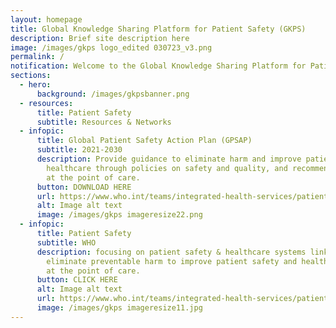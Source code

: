 ```yaml
---
layout: homepage
title: Global Knowledge Sharing Platform for Patient Safety (GKPS)
description: Brief site description here
image: /images/gkps logo_edited 030723_v3.png
permalink: /
notification: Welcome to the Global Knowledge Sharing Platform for Patient Safety (GKPS)
sections:
  - hero:
      background: /images/gkpsbanner.png
  - resources:
      title: Patient Safety
      subtitle: Resources & Networks
  - infopic:
      title: Global Patient Safety Action Plan (GPSAP)
      subtitle: 2021-2030
      description: Provide guidance to eliminate harm and improve patient safety in
        healthcare through policies on safety and quality, and recommendations
        at the point of care.
      button: DOWNLOAD HERE
      url: https://www.who.int/teams/integrated-health-services/patient-safety/policy/global-patient-safety-action-plan
      alt: Image alt text
      image: /images/gkps imageresize22.png
  - infopic:
      title: Patient Safety
      subtitle: WHO
      description: focusing on patient safety & healthcare systems linkages to
        eliminate preventable harm to improve patient safety and health outcomes
        at the point of care.
      button: CLICK HERE
      alt: Image alt text
      url: https://www.who.int/teams/integrated-health-services/patient-safety
      image: /images/gkps imageresize11.jpg
---
```

